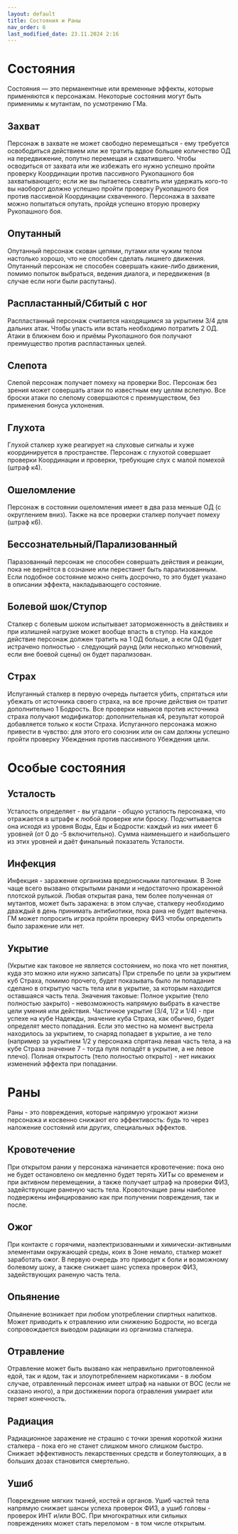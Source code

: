 ```yaml
---
layout: default
title: Состояния и Раны
nav_order: 6
last_modified_date: 23.11.2024 2:16
---
```


# Состояния
Состояния — это перманентные или временные эффекты, которые применяются к персонажам. Некоторые состояния могут быть применимы к мутантам, по усмотрению ГМа.

## Захват
Персонаж в захвате не может свободно перемещаться - ему требуется освободиться действием или же тратить вдвое большее количество ОД на передвижение, попутно перемещая и схватившего. Чтобы осводиться от захвата или же избежать его нужно успешно пройти проверку Координации против пассивного Рукопашного боя захватывающего; если же вы пытаетесь схватить или удержать кого-то вы наоборот должно успешно пройти проверку Рукопашного боя против пассивной Координации схваченного. Персонажа в захвате можно попытаться опутать, пройдя успешно вторую проверку Рукопашного боя.

## Опутанный
Опутанный персонаж скован цепями, путами или чужим телом настолько хорошо, что не способен сделать лишнего движения. Опутанный персонаж не способен совершать какие-либо движения, помимо попыток выбраться, ведения диалога, и передвижения (в случае если ноги были распутаны).

## Распластанный/Сбитый с ног
Распластанный персонаж считается находящимся за укрытием 3/4 для дальних атак. Чтобы упасть или встать необходимо потратить 2 ОД. Атаки в ближнем бою и приёмы Рукопашного боя получают преимущество против распластанных целей.

## Слепота
Слепой персонаж получает помеху на проверки Вос. Персонаж без зрения может совершать атаки по известным ему целям вслепую. Все броски атаки по слепому совершаются с преимуществом, без применения бонуса уклонения.

## Глухота  
Глухой сталкер хуже реагирует на слуховые сигналы и хуже координируется в пространстве. Персонаж с глухотой совершает проверки Координации и проверки, требующие слух с малой помехой (штраф к4).

## Ошеломление
Персонаж в состоянии ошеломления имеет в два раза меньше ОД (с округлением вниз). Также на все проверки сталкер получает помеху (штраф к6).

## Бессознательный/Парализованный
Паразованный персонаж не способен совершать действия и реакции, пока не вернётся в сознание или перестанет быть парализованным. Если подобное состояние можно снять досрочно, то это будет указано в описании эффекта, накладывающего состояние.

## Болевой шок/Ступор
Сталкер с болевым шоком испытывает заторможенность в действиях и при излишней нагрузке может вообще впасть в ступор. На каждое действие персонаж должен тратить на 1 ОД больше, а если ОД будет истрачено полностью - следующий раунд (или несколько мгновений, если вне боевой сцены) он будет парализован.

## Страх
Испуганный сталкер в первую очередь пытается убить, спрятаться или убежать от источника своего страха, на все прочие действия он тратит дополнительно 1 Бодрость. Все проверки навыков против источника страха получают модификатор: дополнительная к4, результат которой добавляется только к кости Страха. Испуганного персонажа можно привести в чувство: для этого его союзник или он сам должны успешно пройти проверку Убеждения против пассивного Убеждения цели.

# Особые состояния

## Усталость
Усталость определяет - вы угадали - общую усталость персонажа, что отражается в штрафе к любой проверке или броску. Подсчитывается она исходя из уровня Воды, Еды и Бодрости: каждый из них имеет 6 уровней (от 0 до -5 включительно). Сумма наименьшего и наибольшего из этих уровней и даёт финальный показатель Усталости.

## Инфекция
Инфекция - заражение организма вредоносными патогенами. В Зоне чаще всего вызвано открытыми ранами и недостаточно прожаренной плотской рулькой. Любая открытая рана, тем более полученная от мутантов, может быть заражена: в этом случае, сталкеру необходимо дваждый в день принимать антибиотики, пока рана не будет вылечена. ГМ может попросить игрока пройти проверку ФИЗ чтобы определить было заражение или нет.

## Укрытие
(Укрытие как таковое не является состоянием, но пока что нет понятия, куда это можно или нужно записать)
При стрельбе по цели за укрытием куб Страха, помимо прочего, будет показывать было ли попадание сделано в открытую часть тела или в укрытие, за которым находится оставшаяся часть тела. Значения таковые:
Полное укрытие (тело полностью закрыто) - невозможность напрямую выбрать в качестве цели умения или действия.
Частичное укрытие (3/4, 1/2 и 1/4) - при успехе на кубе Надежды, значение куба Страха, как обычно, будет определят место попадания. Если это местно на момент выстрела находилось за укрытием, то снаряд попадает в укрытие, а не тело (например за укрытием 1/2 у персонажа спрятана левая часть тела, а на кубе Страха значение 7 - тогда пуля попадёт в укрытие, а не левое плечо).
Полная открытость (тело полностью открыто) - нет никаких изменений эффекта при попадании.


# Раны
Раны - это повреждения, которые напрямую угрожают жизни персонажа и косвенно снижают его эффективость: будь то через наложение состояний или других, специальных эффектов.

## Кровотечение
При открытом рании у персонажа начинается кровотечение: пока оно не будет остановлено он медленно будет терять ХИТы со временем и при активном перемещении, а также получает штраф на проверки ФИЗ, задействующие раненую часть тела. Кровоточащие раны наиболее подвержены инфицированию как при получении повреждения, так и после.

## Ожог
При контакте с горячими, наэлектризованными и химически-активными элементами окружающей среды, коих в Зоне немало, сталкер может заработать ожог. В первую очередь это приводит к боли и возможному болевому шоку, а также снижает шанс успеха проверок ФИЗ, задействующих раненую часть тела.

## Опьянение
Опьянение возникает при любом употреблении спиртных напитков. Может приводить к отравлению или снижению Бодрости, но всегда сопровождается выводом радиации из организма сталкера.

## Отравление
Отравление может быть вызвано как неправильно приготовленной едой, так и ядом, так и злоупотреблением наркотиками - в любом случае, отравленный персонаж имеет штраф на навыки от ВОС (если не сказано иного), а при достижении порога отравления умирает или теряет конечность.

## Радиация 
Радиационное заражение не страшно с точки зрения короткой жизни сталкера - пока его не станет слишком много слишком быстро. Снижает эффективность лекарственных средств и болеутоляющих, а в больших дозах становится смертельно.

## Ушиб
Повреждение мягких тканей, костей и органов. Ушиб частей тела напрямую снижает шансы успеха проверок ФИЗ, а ушиб головы - проверок ИНТ и/или ВОС. При многократных или сильных повреждениях может стать переломом - в том числе открытым.
